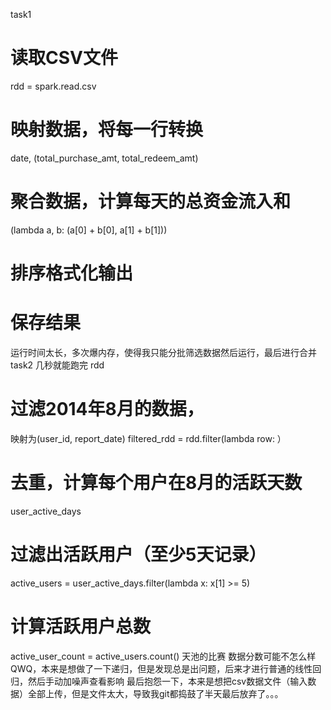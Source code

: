 task1 
# 读取CSV文件
rdd = spark.read.csv
# 映射数据，将每一行转换
date, (total_purchase_amt, total_redeem_amt)
# 聚合数据，计算每天的总资金流入和
(lambda a, b: (a[0] + b[0], a[1] + b[1]))
# 排序格式化输出
# 保存结果
运行时间太长，多次爆内存，使得我只能分批筛选数据然后运行，最后进行合并
task2
几秒就能跑完
rdd
# 过滤2014年8月的数据，
映射为(user_id, report_date)
filtered_rdd = rdd.filter(lambda row: ）
# 去重，计算每个用户在8月的活跃天数
user_active_days 
# 过滤出活跃用户（至少5天记录）
active_users = user_active_days.filter(lambda x: x[1] >= 5)
# 计算活跃用户总数
active_user_count = active_users.count()
天池的比赛
数据分数可能不怎么样QWQ，本来是想做了一下递归，但是发现总是出问题，后来才进行普通的线性回归，然后手动加噪声查看影响
最后抱怨一下，本来是想把csv数据文件（输入数据）全部上传，但是文件太大，导致我git都捣鼓了半天最后放弃了。。。

